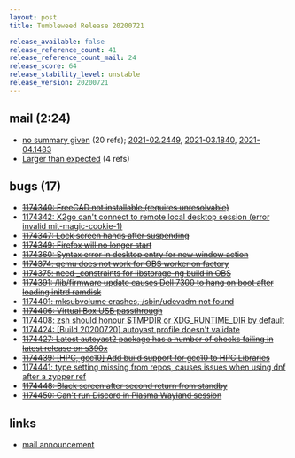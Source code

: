 ```yaml
---
layout: post
title: Tumbleweed Release 20200721

release_available: false
release_reference_count: 41
release_reference_count_mail: 24
release_score: 64
release_stability_level: unstable
release_version: 20200721
---
```


## mail (2:24)

- [no summary given](https://github.com/boombatower/tumbleweed-review/issues/10) (20 refs); [2021-02.2449](https://github.com/boombatower/tumbleweed-review/issues/10), [2021-03.1840](https://github.com/boombatower/tumbleweed-review/issues/10), [2021-04.1483](https://github.com/boombatower/tumbleweed-review/issues/10)
- [Larger than expected](https://lists.opensuse.org/opensuse-factory/2020-07/msg00394.html) (4 refs)

## bugs (17)

<!--more-->

- ~~[1174340: FreeCAD not installable  (requires unresolvable)](https://bugzilla.opensuse.org/show_bug.cgi?id=1174340)~~
- [1174342: X2go can't connect to remote local desktop session (error invalid mit-magic-cookie-1)](https://bugzilla.opensuse.org/show_bug.cgi?id=1174342)
- ~~[1174347: Lock screen hangs after suspending](https://bugzilla.opensuse.org/show_bug.cgi?id=1174347)~~
- ~~[1174349: Firefox will no longer start](https://bugzilla.opensuse.org/show_bug.cgi?id=1174349)~~
- ~~[1174360: Syntax error in desktop entry for new window action](https://bugzilla.opensuse.org/show_bug.cgi?id=1174360)~~
- ~~[1174374: qemu does not work for OBS worker on factory](https://bugzilla.opensuse.org/show_bug.cgi?id=1174374)~~
- ~~[1174375: need _constraints for libstorage-ng build in OBS](https://bugzilla.opensuse.org/show_bug.cgi?id=1174375)~~
- ~~[1174391: /lib/firmware update causes Dell 7300 to hang on boot after loading initrd ramdisk](https://bugzilla.opensuse.org/show_bug.cgi?id=1174391)~~
- ~~[1174401: mksubvolume crashes, /sbin/udevadm not found](https://bugzilla.opensuse.org/show_bug.cgi?id=1174401)~~
- ~~[1174406: Virtual Box USB passthrough](https://bugzilla.opensuse.org/show_bug.cgi?id=1174406)~~
- [1174408: zsh should honour $TMPDIR or XDG_RUNTIME_DIR by default](https://bugzilla.opensuse.org/show_bug.cgi?id=1174408)
- [1174424: \[Build 20200720\] autoyast profile doesn't validate](https://bugzilla.opensuse.org/show_bug.cgi?id=1174424)
- ~~[1174427: Latest autoyast2 package has a number of checks failing in latest release on s390x](https://bugzilla.opensuse.org/show_bug.cgi?id=1174427)~~
- ~~[1174439: \[HPC, gcc10\] Add build support for gcc10 to HPC Libraries](https://bugzilla.opensuse.org/show_bug.cgi?id=1174439)~~
- [1174441: type setting missing from repos, causes issues when using dnf after a zypper ref](https://bugzilla.opensuse.org/show_bug.cgi?id=1174441)
- ~~[1174448: Black screen after second return from standby](https://bugzilla.opensuse.org/show_bug.cgi?id=1174448)~~
- ~~[1174450: Can't run Discord in Plasma Wayland session](https://bugzilla.opensuse.org/show_bug.cgi?id=1174450)~~



## links

- [mail announcement](https://github.com/boombatower/tumbleweed-review/issues/10)
